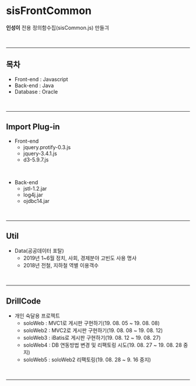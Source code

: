 # sisFrontCommon
**인성이** 전용 정의함수집(sisCommon.js) 만들긔

<br>
<hr>

## 목차
- Front-end : Javascript
- Back-end : Java
- Database : Oracle

<br>
<hr>

## Import Plug-in
- Front-end
  - jquery.protify-0.3.js
  - jquery-3.4.1.js
  - d3-5.9.7.js

<br>

- Back-end
  - jstl-1.2.jar
  - log4j.jar
  - ojdbc14.jar

<br>
<hr>

## Util
- Data(공공데이터 포탈)
  - 2019년 1~6월 정치, 사회, 경제분야 고빈도 사용 명사
  - 2018년 전철, 지하철 역별 이용객수

<br>
<hr>

## DrillCode
- 개인 숙달용 프로젝트
  - soloWeb : MVC1로 게시판 구현하기(19. 08. 05 ~ 19. 08. 08)
  - soloWeb2 : MVC2로 게시판 구현하기(19. 08. 08 ~ 19. 08. 12)
  - soloWeb3 : iBatis로 게시판 구현하기(19. 08. 12 ~ 19. 08. 27)
  - soloWeb4 : DB 연동방법 변경 및 리팩토링 시도(19. 08. 27 ~ 19. 08. 28 중지)
  - soloWeb5 : soloWeb2 리팩토링(19. 08. 28 ~ 9. 16 중지)

<br>
<hr>